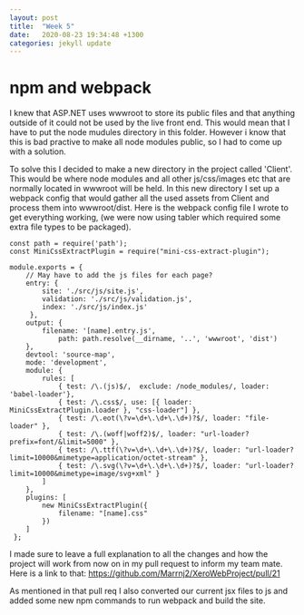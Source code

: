 ```yaml
---
layout: post
title:  "Week 5"
date:   2020-08-23 19:34:48 +1300
categories: jekyll update
---
```


# npm and webpack

I knew that ASP.NET uses wwwroot to store its public files and that anything outside of it could not be used by the live front end. This would mean that I have to put the node mudules directory in this folder. However i know that this is bad practive to make all node modules public, so I had to come up with a solution.

To solve this I decided to make a new directory in the project called 'Client'. This would be where node modules and all other js/css/images etc that are normally located in wwwroot will be held. In this new directory I set up a webpack config that would gather all the used assets from Client and process them into wwwroot/dist. Here is the webpack config file I wrote to get everything working, (we were now using tabler which required some extra file types to be packaged).
```
const path = require('path');
const MiniCssExtractPlugin = require("mini-css-extract-plugin");

module.exports = {
    // May have to add the js files for each page?
    entry: {
        site: './src/js/site.js',
        validation: './src/js/validation.js',
        index: './src/js/index.js'
     },
    output: {
        filename: '[name].entry.js',
            path: path.resolve(__dirname, '..', 'wwwroot', 'dist')
    },
    devtool: 'source-map',
    mode: 'development',
    module: {
        rules: [
            { test: /\.(js)$/,  exclude: /node_modules/, loader: 'babel-loader'},
            { test: /\.css$/, use: [{ loader: MiniCssExtractPlugin.loader }, "css-loader"] },
            { test: /\.eot(\?v=\d+\.\d+\.\d+)?$/, loader: "file-loader" },
            { test: /\.(woff|woff2)$/, loader: "url-loader?prefix=font/&limit=5000" },
            { test: /\.ttf(\?v=\d+\.\d+\.\d+)?$/, loader: "url-loader?limit=10000&mimetype=application/octet-stream" },
            { test: /\.svg(\?v=\d+\.\d+\.\d+)?$/, loader: "url-loader?limit=10000&mimetype=image/svg+xml" }
        ]
    },
    plugins: [
        new MiniCssExtractPlugin({
            filename: "[name].css"
        })
    ]
 };
 ```

I made sure to leave a full explanation to all the changes and how the project will work from now on in my pull request to inform my team mate. Here is a link to that: https://github.com/Marrnj2/XeroWebProject/pull/21

As mentioned in that pull req I also converted our current jsx files to js and added some new npm commands to run webpack and build the site.
 